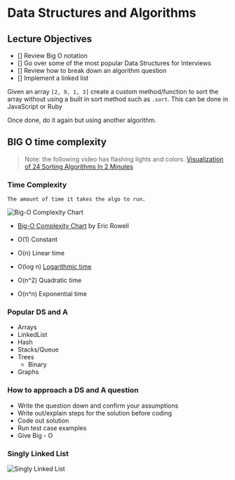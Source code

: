 # Data Structures and Algorithms 

## Lecture Objectives
- [] Review Big O notation 
- [] Go over some of the most popular Data Structures for Interviews 
- [] Review how to break down an algorithm question 
- [] Implement a linked list

Given an array `[2, 9, 1, 3]` create a custom method/function to sort the array without using a built in sort method such as `.sort`. This can be done in JavaScript or Ruby 

Once done, do it again but using another algorithm. 

## BIG O time complexity 
>Note: the following video has flashing lights and colors. 
[Visualization of 24 Sorting Algorithms In 2 Minutes](https://www.youtube.com/watch?v=BeoCbJPuvSE)

### Time Complexity 
    The amount of time it takes the algo to run.

![Big-O Complexity Chart](https://miro.medium.com/max/1200/1*5ZLci3SuR0zM_QlZOADv8Q.jpeg)
- [Big-O Complexity Chart](http://bigocheatsheet.com/) by Eric Rowell

 - O(1) Constant 
 - O(n) Linear time
 - O(log n) [Logarithmic time](https://www.youtube.com/watch?v=M4ubFru2O80) 
 - O(n^2) Quadratic time 
 - O(n^n) Exponential time

 ### Popular DS and A
 - Arrays 
 - LinkedList
 - Hash
 - Stacks/Queue 
 - Trees 
    - Binary 
 - Graphs 

 ### How to approach a DS and A question

 - Write the question down and confirm your assumptions  
 - Write out/explain steps for the solution before coding 
 - Code out solution 
 - Run test case examples 
 - Give Big - O

 ### Singly Linked List
![Singly Linked List](https://media.geeksforgeeks.org/wp-content/cdn-uploads/20200922124319/Singly-Linked-List1.png)